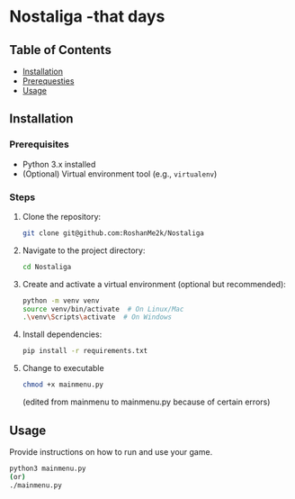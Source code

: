 # Nostaliga -that days

## Table of Contents

- [Installation](#Installation)
- [Prerequesties](#Prerequisites)
- [Usage](#usage)

## Installation

### Prerequisites

- Python 3.x installed
- (Optional) Virtual environment tool (e.g., `virtualenv`)

### Steps

1. Clone the repository:

    ```bash
    git clone git@github.com:RoshanMe2k/Nostaliga
    ```

2. Navigate to the project directory:

    ```bash
    cd Nostaliga
    ```

3. Create and activate a virtual environment (optional but recommended):

    ```bash
    python -m venv venv
    source venv/bin/activate  # On Linux/Mac
    .\venv\Scripts\activate  # On Windows
    ```

4. Install dependencies:

    ```bash
    pip install -r requirements.txt
    ```
5. Change to executable

    ```bash
    chmod +x mainmenu.py
    ```
    (edited from mainmenu to mainmenu.py because of certain errors)
## Usage

Provide instructions on how to run and use your game.

```bash
python3 mainmenu.py
(or)
./mainmenu.py
```
